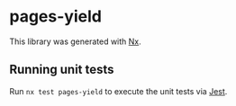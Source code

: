 # pages-yield

This library was generated with [Nx](https://nx.dev).

## Running unit tests

Run `nx test pages-yield` to execute the unit tests via [Jest](https://jestjs.io).
